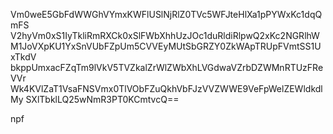 Vm0weE5GbFdWWGhVYmxKWFlUSlNjRlZ0TVc5WFJteHlXa1pPYWxKc1dqQmFS
V2hyVm0xS1IyTkliRmRXCk0xSlFWbXhhUzJOc1duRldiRlpwQ2xKc2NGRlhW
M1JoVXpKU1YxSnVUbFZpUm5CVVEyMUtSbGRZY0ZkWApTRUpFVmtSS1UxTkdV
bkppUmxacFZqTm9lVkV5TVZkalZrWlZWbXhLVGdwaVZrbDZWMnRTUzFReVVr
Wk4KVlZaT1VsaFNSVmx0TlVObFZuQkhVbFJzVVZWWE9VeFpWelZEWldkdlMy
SXlTbklLQ25wNmR3PT0KCmtvcQ==

npf